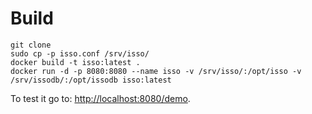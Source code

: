 # Build


    git clone 
    sudo cp -p isso.conf /srv/isso/
    docker build -t isso:latest .
    docker run -d -p 8080:8080 --name isso -v /srv/isso/:/opt/isso -v /srv/issodb/:/opt/issodb isso:latest

To test it go to: [http://localhost:8080/demo](http://localhost:8080/demo).


